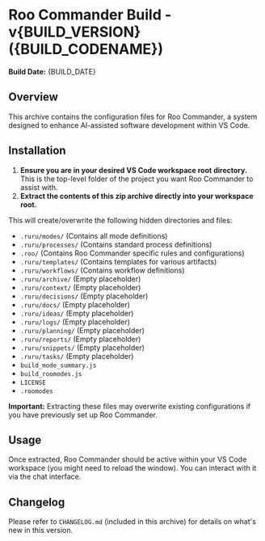 # Roo Commander Build - v{BUILD_VERSION} ({BUILD_CODENAME})

**Build Date:** {BUILD_DATE}

## Overview

This archive contains the configuration files for Roo Commander, a system designed to enhance AI-assisted software development within VS Code.

## Installation

1.  **Ensure you are in your desired VS Code workspace root directory.** This is the top-level folder of the project you want Roo Commander to assist with.
2.  **Extract the contents of this zip archive directly into your workspace root.**

This will create/overwrite the following hidden directories and files:

*   `.ruru/modes/` (Contains all mode definitions)
*   `.ruru/processes/` (Contains standard process definitions)
*   `.roo/` (Contains Roo Commander specific rules and configurations)
*   `.ruru/templates/` (Contains templates for various artifacts)
*   `.ruru/workflows/` (Contains workflow definitions)
*   `.ruru/archive/` (Empty placeholder)
*   `.ruru/context/` (Empty placeholder)
*   `.ruru/decisions/` (Empty placeholder)
*   `.ruru/docs/` (Empty placeholder)
*   `.ruru/ideas/` (Empty placeholder)
*   `.ruru/logs/` (Empty placeholder)
*   `.ruru/planning/` (Empty placeholder)
*   `.ruru/reports/` (Empty placeholder)
*   `.ruru/snippets/` (Empty placeholder)
*   `.ruru/tasks/` (Empty placeholder)
*   `build_mode_summary.js`
*   `build_roomodes.js`
*   `LICENSE`
*   `.roomodes`

**Important:** Extracting these files may overwrite existing configurations if you have previously set up Roo Commander.

## Usage

Once extracted, Roo Commander should be active within your VS Code workspace (you might need to reload the window). You can interact with it via the chat interface.

## Changelog

Please refer to `CHANGELOG.md` (included in this archive) for details on what's new in this version.
